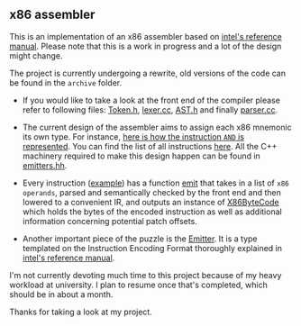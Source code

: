 ## x86 assembler
This is an implementation of an x86 assembler based on [intel's reference manual](https://www.intel.com/content/www/us/en/developer/articles/technical/intel-sdm.htmlintel's). 
Please note that this is a work in progress and a lot of the design might change.

The project is currently undergoing a rewrite, old versions of the code can be found in the `archive` folder. 
* If you would like to take a look at the front end of the compiler please refer to following files: [Token.h](https://github.com/miloudi98/assembler/blob/master/lib/frontend/token.hh), [lexer.cc](https://github.com/miloudi98/assembler/blob/master/lib/frontend/lexer.cc),
[AST.h](https://github.com/miloudi98/assembler/blob/master/lib/frontend/ast.hh) and finally [parser.cc](https://github.com/miloudi98/assembler/blob/master/lib/frontend/parser.cc).

* The current design of the assembler aims to assign each x86 mnemonic its own type. For instance, [here is how the instruction `AND` is represented](https://github.com/miloudi98/assembler/blob/6e069b98ac78853615ae90204cef94f7c95e807e/archive/old_lib4/backend/x86instructions/x86-instructions-shard-0.hh#L373-L469). You can find the list of all instructions [here](https://github.com/miloudi98/assembler/blob/master/archive/old_lib4/backend/x86instructions/x86-instructions-shard-0.hh). All the C++ machinery required to make this design happen can be found in [emitters.hh](https://github.com/miloudi98/assembler/blob/master/archive/old_lib4/backend/codegen/emitters.hh).

* Every instruction ([example](https://github.com/miloudi98/assembler/blob/6e069b98ac78853615ae90204cef94f7c95e807e/archive/old_lib4/backend/x86instructions/x86-instructions-shard-0.hh#L373-L469)) has a function [emit](https://github.com/miloudi98/assembler/blob/b70a9c439ee0a978ffe126039ddd0f845ff224b7/archive/old_lib4/backend/codegen/emitters.hh#L392) that takes in a list of `x86 operands`, parsed and semantically checked by the front end 
and then lowered to a convenient IR, and outputs an instance of [X86ByteCode](https://github.com/miloudi98/assembler/blob/b70a9c439ee0a978ffe126039ddd0f845ff224b7/archive/old_lib4/backend/codegen/emitters.hh#L80) which holds the bytes of the encoded instruction as well as additional information concerning
potential patch offsets.

* Another important piece of the puzzle is the [Emitter](https://github.com/miloudi98/assembler/blob/b70a9c439ee0a978ffe126039ddd0f845ff224b7/archive/old_lib4/backend/codegen/emitters.hh#L114). It is a type templated on the Instruction Encoding Format thoroughly explained in [intel's reference manual](https://www.intel.com/content/www/us/en/developer/articles/technical/intel-sdm.htmlintel's).

I'm not currently devoting much time to this project because of my heavy workload at university. I plan to resume once that's completed, which should be in about a month.

Thanks for taking a look at my project.
